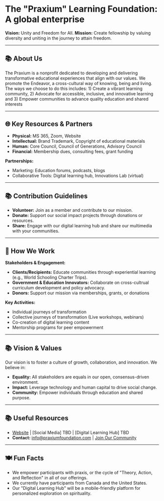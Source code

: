 # **The "Praxium" Learning Foundation: A global enterprise**
**Vision:** Unity and Freedom for All.
**Mission:** Create fellowship by valuing diversity and uniting in the journey to attain freedom.

---

## 📚 About Us  
The Praxium is a nonprofit dedicated to developing and delivering transformative educational experiences that align with our values. We promote the Endeavor, a cross-cultural way of knowing, being and living. The ways we choose to do this includes: 1) Create a vibrant learning community, 2) Advocate for accessible, inclusive, and innovative learning and 3) Empower communities to advance quality education and shared interests

---

## 🌐 Key Resources & Partners  
- **Physical:** MS 365, Zoom, Website  
- **Intellectual:** Brand Trademark, Copyright of educational materials  
- **Human:** Core Council, Council of Generations, Advisory Council  
- **Financial:** Membership dues, consulting fees, grant funding 

**Partnerships:**  
- Marketing: Education forums, podcasts, blogs  
- Collaborative Tools: Digital learning hub, Innovations Lab (virtual)  

---

## 📚 Contribution Guidelines  
- **Volunteer:** Join as a member and contribute to our mission.  
- **Donate:** Support our social impact projects through donations or resources.  
- **Share:** Engage with our digital learning hub and share our multimedia with your communities.  

---

## 🧩 How We Work  
**Stakeholders & Engagement:**  
- **Clients/Recipients:** Educate communities through experiential learning (e.g., World Schooling Charter Trips).  
- **Government & Education Innovators:** Collaborate on cross-cultrual curriculum development and policy advocacy.  
- **Donors:** Support our mission via memberships, grants, or donations  

**Key Activities:**  
- Individual journeys of transformation
- Collective journeys of transformation (Live workshops, webinars)
- Co-creation of digital learning content  
- Mentorship programs for peer empowerment  

---

## 📚 Vision & Values  
Our vision is to foster a culture of growth, collaboration, and innovation. We believe in:  
- **Equality:** All stakeholders are equals in our open, consensus-driven environment.  
- **Impact:** Leverage technology and human capital to drive social change.  
- **Community:** Empower individuals through education and shared purpose.  

---

## 📚 Useful Resources  
- [Website](https://www.praxiumfoundation.com) | [Social Media] TBD | [Digital Learning Hub] TBD
- **Contact:** info@praxiumfoundation.com | [Join Our Community](https://www.praxiumfoundation.com/contact)

---

## 🍽️ Fun Facts  
- We empower participants with praxis, or the cycle of "Theory, Action, and Reflection" in all of our offerings.
- We currently have participants from Canada and the United States.  
- Our "Digital Learning Hub" will be a mobile-friendly platform for personalized exploration on spirituality.  
